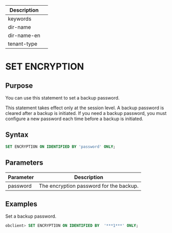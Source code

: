| Description |                 |
|---------------|-----------------|
| keywords |                 |
| dir-name |                 |
| dir-name-en |                 |
| tenant-type |                 |

# SET ENCRYPTION

## Purpose

You can use this statement to set a backup password.

This statement takes effect only at the session level. A backup password is cleared after a backup is initiated. If you need a backup password, you must configure a new password each time before a backup is initiated.

## Syntax

```sql
SET ENCRYPTION ON IDENTIFIED BY 'password' ONLY;
```

## Parameters

| Parameter | Description |
|----------|----------|
| password | The encryption password for the backup.  |

## Examples

Set a backup password.

```sql
obclient> SET ENCRYPTION ON IDENTIFIED BY  '***1***' ONLY;
```
